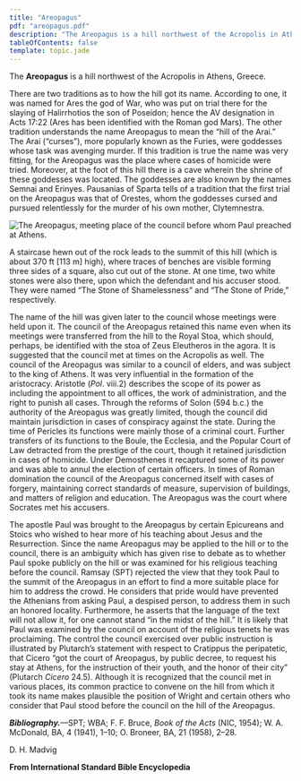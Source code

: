 ```yaml
---
title: "Areopagus"
pdf: "areopagus.pdf"
description: "The Areopagus is a hill northwest of the Acropolis in Athens, Greece, where the apostle Paul preached to the intellectuals."
tableOfContents: false
template: topic.jade
---
```


The **Areopagus** is a hill northwest of the Acropolis in Athens,
Greece.

There are two traditions as to how the hill got its name. According to
one, it was named for Ares the god of War, who was put on trial there
for the slaying of Halirrhotios the son of Poseidon; hence the AV
designation in Acts 17:22 (Ares has been identified with the Roman god
Mars). The other tradition understands the name Areopagus to mean the
“hill of the Arai.” The Arai (“curses”), more popularly known as the
Furies, were goddesses whose task was avenging murder. If this tradition
is true the name was very fitting, for the Areopagus was the place where
cases of homicide were tried. Moreover, at the foot of this hill there
is a cave wherein the shrine of these goddesses was located. The
goddesses are also known by the names Semnai and Erinyes. Pausanias of
Sparta tells of a tradition that the first trial on the Areopagus was
that of Orestes, whom the goddesses cursed and pursued relentlessly for
the murder of his own mother, Clytemnestra.

![The Areopagus, meeting place of the council before whom Paul preached at
Athens.](img/areopagus.jpg)

A staircase hewn out of the rock leads to the summit of this hill (which
is about 370 ft [113 m] high), where traces of benches are visible
forming three sides of a square, also cut out of the stone. At one time,
two white stones were also there, upon which the defendant and his
accuser stood. They were named “The Stone of Shamelessness” and “The
Stone of Pride,” respectively.

The name of the hill was given later to the council whose meetings were
held upon it. The council of the Areopagus retained this name even when
its meetings were transferred from the hill to the Royal Stoa, which
should, perhaps, be identified with the stoa of Zeus Eleutheros in the
agora. It is suggested that the council met at times on the Acropolis as
well. The council of the Areopagus was similar to a council of elders,
and was subject to the king of Athens. It was very influential in the
formation of the aristocracy. Aristotle (*Pol*. viii.2) describes the
scope of its power as including the appointment to all offices, the work
of administration, and the right to punish all cases. Through the
reforms of Solon (594 b.c.) the authority of the Areopagus was greatly
limited, though the council did maintain jurisdiction in cases of
conspiracy against the state. During the time of Pericles its functions
were mainly those of a criminal court. Further transfers of its
functions to the Boule, the Ecclesia, and the Popular Court of Law
detracted from the prestige of the court, though it retained
jurisdiction in cases of homicide. Under Demosthenes it recaptured some
of its power and was able to annul the election of certain officers. In
times of Roman domination the council of the Areopagus concerned itself
with cases of forgery, maintaining correct standards of measure,
supervision of buildings, and matters of religion and education. The
Areopagus was the court where Socrates met his accusers.

The apostle Paul was brought to the Areopagus by certain Epicureans and
Stoics who wished to hear more of his teaching about Jesus and the
Resurrection. Since the name Areopagus may be applied to the hill or to
the council, there is an ambiguity which has given rise to debate as to
whether Paul spoke publicly on the hill or was examined for his
religious teaching before the council. Ramsay (SPT) rejected the view
that they took Paul to the summit of the Areopagus in an effort to find
a more suitable place for him to address the crowd. He considers that
pride would have prevented the Athenians from asking Paul, a despised
person, to address them in such an honored locality. Furthermore, he
asserts that the language of the text will not allow it, for one cannot
stand “in the midst of the hill.” It is likely that Paul was examined by
the council on account of the religious tenets he was proclaiming. The
control the council exercised over public instruction is illustrated by
Plutarch’s statement with respect to Cratippus the peripatetic, that
Cicero “got the court of Areopagus, by public decree, to request his
stay at Athens, for the instruction of their youth, and the honor of
their city” (Plutarch *Cicero* 24.5). Although it is recognized that the
council met in various places, its common practice to convene on the
hill from which it took its name makes plausible the position of Wright
and certain others who consider that Paul stood before the council on
the hill of the Areopagus.

***Bibliography.***—SPT; WBA; F. F. Bruce, *Book of the Acts* (NIC,
1954); W. A. McDonald, BA, 4 (1941), 1–10; O. Broneer, BA, 21 (1958),
2–28.

D. H. Madvig

**From International Standard Bible Encyclopedia**


